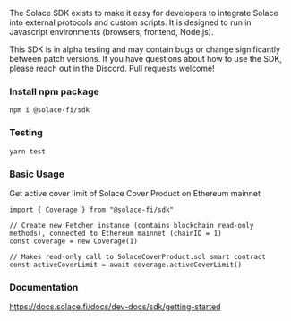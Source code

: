 The Solace SDK exists to make it easy for developers to integrate Solace into external protocols and custom scripts. It is designed to run in Javascript environments (browsers, frontend, Node.js). 


This SDK is in alpha testing and may contain bugs or change significantly between patch versions. If you have questions about how to use the SDK, please reach out in the Discord. Pull requests welcome!

### Install npm package

`npm i @solace-fi/sdk`

### Testing

`yarn test`

### Basic Usage

Get active cover limit of Solace Cover Product on Ethereum mainnet
```
import { Coverage } from "@solace-fi/sdk"

// Create new Fetcher instance (contains blockchain read-only methods), connected to Ethereum mainnet (chainID = 1)
const coverage = new Coverage(1)

// Makes read-only call to SolaceCoverProduct.sol smart contract
const activeCoverLimit = await coverage.activeCoverLimit()
```

### Documentation

https://docs.solace.fi/docs/dev-docs/sdk/getting-started